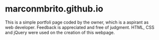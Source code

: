 # marconmbrito.github.io

This is a simple portfoli page coded by the owner, which is a aspirant as web developer. Feedback is appreciated and free of judgment. 
HTML, CSS and jQuery were used on the creation of this webpage. 
